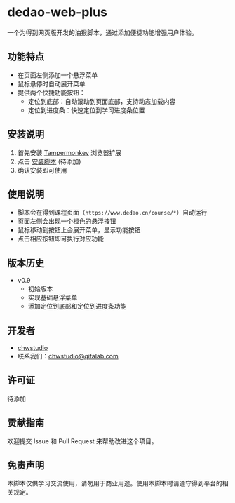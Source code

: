 # dedao-web-plus

一个为得到网页版开发的油猴脚本，通过添加便捷功能增强用户体验。

## 功能特点

- 在页面左侧添加一个悬浮菜单
- 鼠标悬停时自动展开菜单
- 提供两个快捷功能按钮：
  - 定位到底部：自动滚动到页面底部，支持动态加载内容
  - 定位到进度条：快速定位到学习进度条位置

## 安装说明

1. 首先安装 [Tampermonkey](https://www.tampermonkey.net/) 浏览器扩展
2. 点击 [安装脚本](链接到你的脚本) (待添加)
3. 确认安装即可使用

## 使用说明

- 脚本会在得到课程页面（`https://www.dedao.cn/course/*`）自动运行
- 页面左侧会出现一个橙色的悬浮按钮
- 鼠标移动到按钮上会展开菜单，显示功能按钮
- 点击相应按钮即可执行对应功能

## 版本历史

- v0.9
  - 初始版本
  - 实现基础悬浮菜单
  - 添加定位到底部和定位到进度条功能

## 开发者

- [chwstudio](https://github.com/chwstudio)
- 联系我们：chwstudio@qifalab.com

## 许可证

待添加

## 贡献指南

欢迎提交 Issue 和 Pull Request 来帮助改进这个项目。

## 免责声明

本脚本仅供学习交流使用，请勿用于商业用途。使用本脚本时请遵守得到平台的相关规定。
